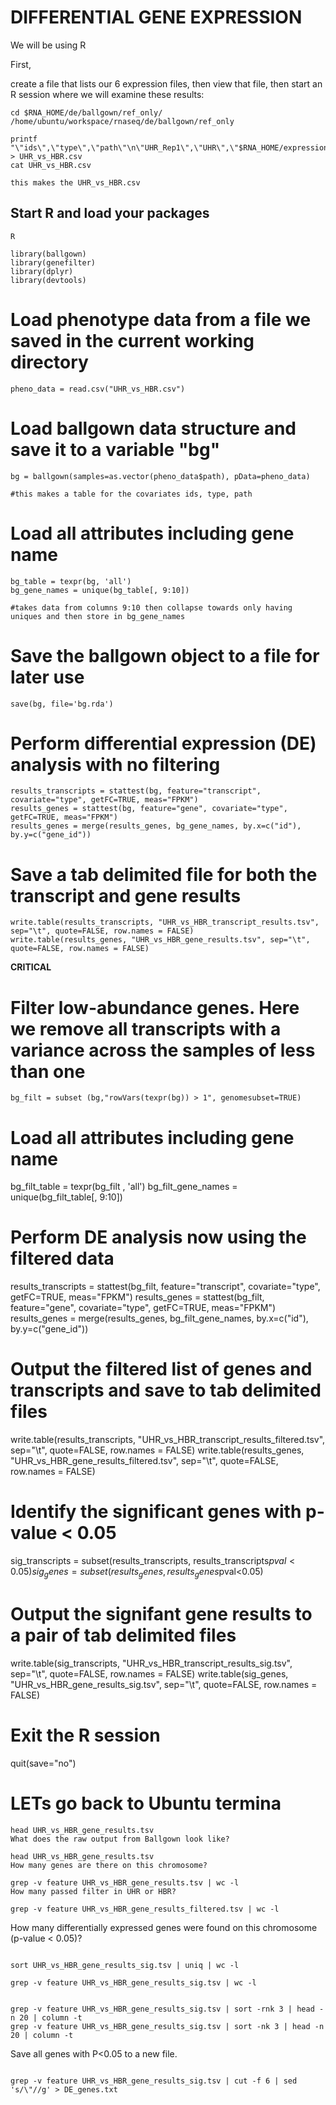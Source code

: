 
# DIFFERENTIAL GENE EXPRESSION
We will be using R

First,

create a file that lists our 6 expression files, then view that file, then start an R session where we will examine these results:

```
cd $RNA_HOME/de/ballgown/ref_only/
/home/ubuntu/workspace/rnaseq/de/ballgown/ref_only

printf "\"ids\",\"type\",\"path\"\n\"UHR_Rep1\",\"UHR\",\"$RNA_HOME/expression/stringtie/ref_only/UHR_Rep1\"\n\"UHR_Rep2\",\"UHR\",\"$RNA_HOME/expression/stringtie/ref_only/UHR_Rep2\"\n\"UHR_Rep3\",\"UHR\",\"$RNA_HOME/expression/stringtie/ref_only/UHR_Rep3\"\n\"HBR_Rep1\",\"HBR\",\"$RNA_HOME/expression/stringtie/ref_only/HBR_Rep1\"\n\"HBR_Rep2\",\"HBR\",\"$RNA_HOME/expression/stringtie/ref_only/HBR_Rep2\"\n\"HBR_Rep3\",\"HBR\",\"$RNA_HOME/expression/stringtie/ref_only/HBR_Rep3\"\n" > UHR_vs_HBR.csv
cat UHR_vs_HBR.csv

this makes the UHR_vs_HBR.csv

```
## Start R and load your packages

```
R

library(ballgown)
library(genefilter)
library(dplyr)
library(devtools)

```
# Load phenotype data from a file we saved in the current working directory

```
pheno_data = read.csv("UHR_vs_HBR.csv")
```

# Load ballgown data structure and save it to a variable "bg"

```
bg = ballgown(samples=as.vector(pheno_data$path), pData=pheno_data)

#this makes a table for the covariates ids, type, path

```

# Load all attributes including gene name

```
bg_table = texpr(bg, 'all')
bg_gene_names = unique(bg_table[, 9:10])

#takes data from columns 9:10 then collapse towards only having uniques and then store in bg_gene_names

```
# Save the ballgown object to a file for later use

```
save(bg, file='bg.rda')
```
# Perform differential expression (DE) analysis with no filtering

```
results_transcripts = stattest(bg, feature="transcript", covariate="type", getFC=TRUE, meas="FPKM")
results_genes = stattest(bg, feature="gene", covariate="type", getFC=TRUE, meas="FPKM")
results_genes = merge(results_genes, bg_gene_names, by.x=c("id"), by.y=c("gene_id"))
```
# Save a tab delimited file for both the transcript and gene results
```
write.table(results_transcripts, "UHR_vs_HBR_transcript_results.tsv", sep="\t", quote=FALSE, row.names = FALSE)
write.table(results_genes, "UHR_vs_HBR_gene_results.tsv", sep="\t", quote=FALSE, row.names = FALSE)
```
**CRITICAL**
# Filter low-abundance genes. Here we remove all transcripts with a variance across the samples of less than one

```
bg_filt = subset (bg,"rowVars(texpr(bg)) > 1", genomesubset=TRUE)

```
# Load all attributes including gene name
bg_filt_table = texpr(bg_filt , 'all')
bg_filt_gene_names = unique(bg_filt_table[, 9:10])

# Perform DE analysis now using the filtered data
results_transcripts = stattest(bg_filt, feature="transcript", covariate="type", getFC=TRUE, meas="FPKM")
results_genes = stattest(bg_filt, feature="gene", covariate="type", getFC=TRUE, meas="FPKM")
results_genes = merge(results_genes, bg_filt_gene_names, by.x=c("id"), by.y=c("gene_id"))

# Output the filtered list of genes and transcripts and save to tab delimited files
write.table(results_transcripts, "UHR_vs_HBR_transcript_results_filtered.tsv", sep="\t", quote=FALSE, row.names = FALSE)
write.table(results_genes, "UHR_vs_HBR_gene_results_filtered.tsv", sep="\t", quote=FALSE, row.names = FALSE)

# Identify the significant genes with p-value < 0.05
sig_transcripts = subset(results_transcripts, results_transcripts$pval<0.05)
sig_genes = subset(results_genes, results_genes$pval<0.05)

# Output the signifant gene results to a pair of tab delimited files
write.table(sig_transcripts, "UHR_vs_HBR_transcript_results_sig.tsv", sep="\t", quote=FALSE, row.names = FALSE)
write.table(sig_genes, "UHR_vs_HBR_gene_results_sig.tsv", sep="\t", quote=FALSE, row.names = FALSE)

# Exit the R session
quit(save="no")

# LETs go back to Ubuntu termina

```
head UHR_vs_HBR_gene_results.tsv
What does the raw output from Ballgown look like?

head UHR_vs_HBR_gene_results.tsv
How many genes are there on this chromosome?

grep -v feature UHR_vs_HBR_gene_results.tsv | wc -l
How many passed filter in UHR or HBR?

grep -v feature UHR_vs_HBR_gene_results_filtered.tsv | wc -l

```
How many differentially expressed genes were found on this chromosome (p-value < 0.05)?
```

sort UHR_vs_HBR_gene_results_sig.tsv | uniq | wc -l

grep -v feature UHR_vs_HBR_gene_results_sig.tsv | wc -l


grep -v feature UHR_vs_HBR_gene_results_sig.tsv | sort -rnk 3 | head -n 20 | column -t
grep -v feature UHR_vs_HBR_gene_results_sig.tsv | sort -nk 3 | head -n 20 | column -t

```
Save all genes with P<0.05 to a new file.
```

grep -v feature UHR_vs_HBR_gene_results_sig.tsv | cut -f 6 | sed 's/\"//g' > DE_genes.txt






